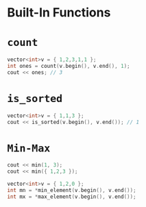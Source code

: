 # Built-In Functions

# `count`
```cpp
vector<int>v = { 1,2,3,1,1 };
int ones = count(v.begin(), v.end(), 1);
cout << ones; // 3
```

# `is_sorted`
```cpp
vector<int>v = { 1,1,3 };
cout << is_sorted(v.begin(), v.end()); // 1
```

# `Min-Max`
```cpp
cout << min(1, 3); 
cout << min({ 1,2,3 });
```
```cpp
vector<int>v = { 1,2,0 };
int mn = *min_element(v.begin(), v.end());
int mx = *max_element(v.begin(), v.end());
```
